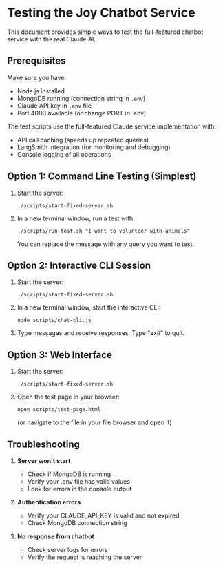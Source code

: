 # Testing the Joy Chatbot Service

This document provides simple ways to test the full-featured chatbot service with the real Claude AI.

## Prerequisites

Make sure you have:
- Node.js installed
- MongoDB running (connection string in `.env`)
- Claude API key in `.env` file
- Port 4000 available (or change PORT in .env)
  
The test scripts use the full-featured Claude service implementation with:
- API call caching (speeds up repeated queries)
- LangSmith integration (for monitoring and debugging)
- Console logging of all operations

## Option 1: Command Line Testing (Simplest)

1. Start the server:
   ```
   ./scripts/start-fixed-server.sh
   ```

2. In a new terminal window, run a test with:
   ```
   ./scripts/run-test.sh "I want to volunteer with animals"
   ```
   
   You can replace the message with any query you want to test.

## Option 2: Interactive CLI Session

1. Start the server:
   ```
   ./scripts/start-fixed-server.sh
   ```

2. In a new terminal window, start the interactive CLI:
   ```
   node scripts/chat-cli.js
   ```

3. Type messages and receive responses. Type "exit" to quit.

## Option 3: Web Interface

1. Start the server:
   ```
   ./scripts/start-fixed-server.sh
   ```

2. Open the test page in your browser:
   ```
   open scripts/test-page.html
   ```
   (or navigate to the file in your file browser and open it)

## Troubleshooting

1. **Server won't start**
   - Check if MongoDB is running
   - Verify your .env file has valid values
   - Look for errors in the console output

2. **Authentication errors**
   - Verify your CLAUDE_API_KEY is valid and not expired
   - Check MongoDB connection string

3. **No response from chatbot**
   - Check server logs for errors
   - Verify the request is reaching the server